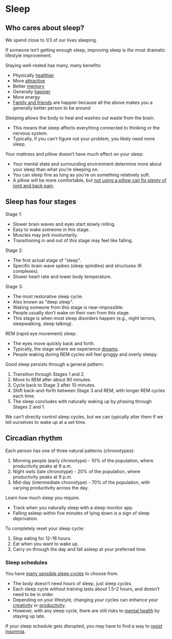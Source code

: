 
# Sleep

## Who cares about sleep?

We spend close to 1/3 of our lives sleeping.

If someone isn’t getting enough sleep, improving sleep is *the* most dramatic lifestyle improvement.

Staying well-rested has many, many benefits:

- Physically [healthier](body-4_health.md)
- More [attractive](people-2_image.md)
- Better [memory](mind-memory.md)
- Generally [happier](happiness.md)
- More energy
- [Family and friends](people-4_friends.md) are happier because all the above makes you a generally better person to be around

Sleeping allows the body to heal and washes out waste from the brain.

- This means that sleep affects everything connected to thinking or the nervous system.
- Typically, if you can’t figure out your problem, you likely need more sleep.

Your mattress and pillow doesn’t have much effect on your sleep:

- Your mental state and surrounding environment determine more about your sleep than what you’re sleeping on.
- You can sleep fine as long as you’re on something relatively soft.
- A pillow will be more comfortable, but [*not* using a pillow can fix plenty of joint and back pain](https://www.ncbi.nlm.nih.gov/pmc/articles/PMC1119282/).

## Sleep has four stages

Stage 1:

- Slower brain waves and eyes start slowly rolling.
- Easy to wake someone in this stage.
- Muscles may jerk involuntarily.
- Transitioning in and out of this stage may feel like falling.

Stage 2:

- The first actual stage of "sleep".
- Specific brain wave spikes (sleep spindles) and structures (K complexes).
- Slower heart rate and lower body temperature.

Stage 3:

- The most restorative sleep cycle.
- Also known as "deep sleep".
- Waking someone from this stage is near-impossible.
- People usually don’t wake on their own from this stage.
- This stage is when most sleep disorders happen (e.g., night terrors, sleepwalking, sleep talking).

REM (rapid eye movement) sleep:

- The eyes move quickly back and forth.
- Typically, the stage where we experience [dreams](sleep-dreams.md).
- People waking during REM cycles will feel groggy and overly sleepy.

Good sleep persists through a general pattern:

1. Transition through Stages 1 and 2.
2. Move to REM after about 90 minutes.
3. Cycle back to Stage 3 after 10 minutes.
4. Shift back-and-forth between Stage 3 and REM, with longer REM cycles each time.
5. The sleep concludes with naturally waking up by phasing through Stages 2 and 1.

We can’t directly control sleep cycles, but we can typically alter them if we tell ourselves to wake up at a set time.

## Circadian rhythm

Each person has one of three natural patterns (chronotypes):

1. Morning people (early chronotype) - 10% of the population, where productivity peaks at 9 a.m.
2. Night owls (late chronotype) - 20% of the population, where productivity peaks at 9 p.m.
3. Mid-day (intermediate chronotype) - 70% of the population, with varying productivity across the day.

Learn how much sleep you require.

- Track when you naturally sleep with a sleep monitor app.
- Falling asleep within five minutes of lying down is a sign of sleep deprivation.

To completely reset your sleep cycle:

1. Stop eating for 12–16 hours.
2. Eat when you want to wake up.
3. Carry on through the day and fall asleep at your preferred time.

### Sleep schedules

You have [many sensible sleep cycles](sleep-cycles.md) to choose from.

- The body doesn’t need *hours* of sleep, just sleep *cycles*.
- Each sleep cycle without training lasts about 1.5–2 hours, and doesn’t need to be in order.
- Depending on your lifestyle, changing your cycles can enhance your [creativity](mind-creativity.md) or [productivity](success-4_routine.md).
- However, with any sleep cycle, there are still risks to [mental health](awareness.md) by staying up late.

If your sleep schedule gets disrupted, you may have to find a way to [resist insomnia](sleep-insomnia.md).
